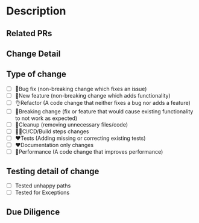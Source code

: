 <!---   Sections marked as CONDITIONAL can be removed if their respective condition is not met -->
# Description <!--- MANDATORY -->

<!---   Put in a meaningful description, either in paragraph or bullet point form -->

## Related PRs <!--- CONDITIONAL -->
<!---   Condition: If there are other PRs that relate to this -->
<!---   List links to related PRs -->

## Change Detail <!--- CONDITIONAL -->
<!---   Condition: If this PR relates to a ticket -->
<!---   List links to related tickets, as well as screenshots of the change (If applicable) -->

## Type of change <!--- MANDATORY -->

<!---   Check the applicable type(s)-->

- [ ] 🦗Bug fix (non-breaking change which fixes an issue)
- [ ] 🤖New feature (non-breaking change which adds functionality)
- [ ] 👌Refactor (A code change that neither fixes a bug nor adds a feature)
- [ ] 🤞Breaking change (fix or feature that would cause existing functionality to not work as expected)
- [ ] 🙌Cleanup (removing unnecessary files/code)
- [ ] 😶‍🌫️CI/CD/Build steps changes
- [ ] ❤️Tests (Adding missing or correcting existing tests)
- [ ] ❤️Documentation only changes
- [ ] 🫠Performance (A code change that improves performance)

## Testing detail of change <!--- CONDITIONAL -->
<!---   Condition: If Unit tests are included in this PR 
        PS: If there is logic changed or added in this PR, unit tests SHOULD be included/updated
-->

- [ ] Tested unhappy paths
- [ ] Tested for Exceptions

## Due Diligence <!--- CONDITIONAL -->
<!---   Condition: If there is any due diligence processes related to this PR-->
<!---   Put any applicable due diligence details -->